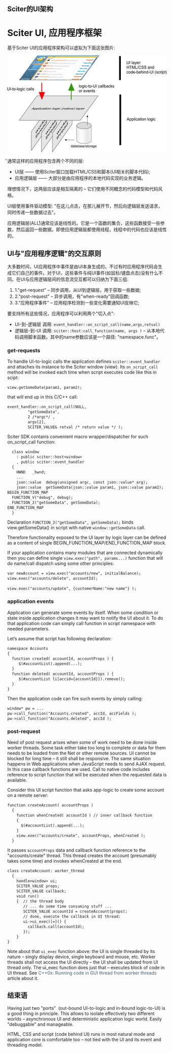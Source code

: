 ## Sciter的UI架构

<div class="post" id="post-41661">
    <h1 class="storytitle">Sciter UI, 应用程序框架</h1>
  </div>
  <div class="storycontent">
    <p>基于Sciter UI的应用程序架构可以虚拟为下面这张图片:</p>
<p><a href="../imgs/schema1.png"><img src="../imgs/schema1.png" alt="" title="schema" width="535" height="306" class="aligncenter size-full wp-image-41662" /></a></p>
<p>ͨ通常这样的应用程序包含两个不同的层:</p>
<ul>
<li>UI层 —— 使用Sciter窗口加载HTML/CSS和脚本(UI相关的脚本代码);</li>  
<li>应用逻辑层 —— 大部分是由应用程序的本地代码实现的业务逻辑。</li>
	</ul>
<p>理想情况下，这两层应该是相互隔离的 – 它们使用不同概念的代码模型和代码风格。</p>
	<p>UI层使用事件驱动模型: "在这儿点击，在那儿展开节，然后向逻辑层发送请求，同时传递一些数据过去"。</p>
	<p>应用逻辑层(ALL)ͨ通常应该是线性的。它是一个函数的集合，这些函数接受一些参数，然后返回一些数据。即使应用逻辑层都使用线程，线程中的代码也应该是线性的。</p>
<h2>UI与"应用程序逻辑"的交互原则</h2>
	<p>大多数时间，UI应用程序中事件是由UI本身生成的，不过有时应用程序代码会生成它们自己的事件。对于UI，这些事件与纯UI事件(如鼠标/键盘点击)没有什么不同。在UI与应用逻辑层间的信息流交互都可以归纳为下面三组:</p>
	<ol>
	  <li>1."get-request" – 同步调用，从UI到逻辑层，用于获取一些数据;</li>
<li>2."post-request" – 异步调用，有"when-ready"回调函数;</li>
	  <li>3."应用程序事件" – 应用程序检测到一些变化需要通知UI反映它;</li>
	</ol>
	<p>要支持所有这些情况，应用程序可以利用两个"切入点":</p>
<ul>
	  <li>UI-到-逻辑层 调用: <code>event_handler::on_script_call(name,args,retval) </code></li>
<li>逻辑层-到-UI 调用: <code>sciter::host:call_function(name, args )</code> &#8211; 从本地代码调用脚本函数。其中的name参数应该是一个路径: "namespace.func"。</li>
	</ul>
<h3>get-requests</h3>
	<p>To handle UI-to-logic calls the application defines <code>sciter::event_handler</code> and attaches its instance to the Sciter window (view). Its <code>on_script_call</code> method will be invoked each time when script executes code like this in scipt:</p>
	<pre class="brush: js"><code>view.getSomeData(param1, param2);</code></pre>
    <p>that will end up in this C/C++ call:</p>
    <pre class="brush: cpp"><code>event_handler::on_script_call(NULL,
         &quot;getSomeData&quot;, 
         2 /*argc*/ , 
         argv[2], 
         SCITER_VALUE&amp; retval /* return value */ );</code></pre>
<p>Sciter SDK contains convenient macro wrapper/dispatcher for such on_script_call function:</p>
	<pre class="brush: cpp"><code>  class window
    : public sciter::host&lt;window&gt;
    , public sciter::event_handler
  {
    HWND   _hwnd;
    ...
    json::value  debug(unsigned argc, const json::value* arg);      
    json::value  getSomeData(json::value param1, json::value param2);      
BEGIN_FUNCTION_MAP
  FUNCTION_V(&quot;debug&quot;, debug);  
  FUNCTION_2(&quot;getSomeData&quot;, getSomeData); 
END_FUNCTION_MAP
  }</code></pre>
    <p>Declaration <code>FUNCTION_2(&quot;getSomeData&quot;, getSomeData);</code> binds view.getSomeData() in script with native <code>window::getSomeData</code> call. &nbsp;</p>
<p>Therefore functionality exposed to the UI layer by logic layer can be defined as a content of single BEGIN_FUNCTION_MAP/END_FUNCTION_MAP block.</p>
    <p>If your application contains many modules that are connected dynamically then you can define single <code>view.exec(&quot;path&quot;, params...)</code> function that will do name/call dispatch using some other principles:</p>
    <pre class="brush: js"><code>var newAccount = view.exec(&quot;accounts/new&quot;, initialBalance);
view.exec(&quot;accounts/delete&quot;, accountId);<br/>
view.exec(&quot;accounts/update&quot;, {customerName:&quot;new name&quot;} );</code></pre>
    <h3>application events</h3>
<p>Application can generate some events by itself. When some condition or state inside application changes it may want to notify the UI about it. To do that application code can simply call function in script namespace with needed parameters.</p>
    <p>Let&#8217;s assume that script has following declaration:</p>
    <pre class="brush: js"><code>namespace Accounts 
{
  function created( accountId, accountProps ) {
     $(#accountList).append(...);
  }
  function deleted( accountId, accountProps ) {
     $(#accountList li[accid={accountId}]).remove();
  }
}</code></pre>
    <p>Then the application code can fire such events by simply calling: </p>
<pre class="brush: cpp"><code>window* pw = ...
pw-&gt;call_function(&quot;Accounts.created&quot;, accId, accFields );
pw-&gt;call_function(&quot;Accounts.deleted&quot;, accId );</code></pre>
    <h3>post-request</h3>
<p>Need of post request arises when some of work need to be done inside worker threads. Some task either take too long to complete or data for them needs to be loaded from the Net or other remote sources. UI cannot be blocked for long time &#8211; it still shall be responsive. The same situation happens in Web applications when JavaScript needs to send AJAX request. In this case callback functions are used. Call to native code includes reference to script function that will be executed when the requested data is available. </p>
	<p>Consider this UI script function that asks app-logic to create some account on a remote server:</p>
<pre class="brush: js"><code>function createAccount( accountProps ) 
  {
    function whenCreated( accountId ) // inner callback function
    { 
      $(#accountList).append(...);
    }
    view.exec(&quot;accounts/create&quot;, accountProps, whenCreated );
  }</code></pre>
<p>It passes <code>accountProps</code> data and callback function reference to the &quot;accounts/create&quot; thread. This thread creates the account (presumably takes some time) and invokes whenCreated at the end.</p>
	  <pre class="brush: cpp"><code>class createAccount: worker_thread 
  {
    handle&lt;window&gt; ui;
    SCITER_VALUE props;
    SCITER_VALUE callback;
    void run()
    {  // the thread body
       // ... do some time consuming stuff ...
       SCITER_VALUE accountId = createAccount(props);
       // done, execute the callback in UI thread:
       ui-&gt;ui_exec([=]() {
         callback.call(accountId); 
       }); 
    }
}</code></pre>
    <p>Note about that <code>ui_exec</code> function above: the UI is single threaded by its nature &#8211; singly display device, single keyboard and mouse, etc. Worker threads shall not access the UI directly &#8211; the UI shall be updated from UI thread only. The ui_exec function does just that &#8211; executes block of code in UI thread. See <a href="http://www.terrainformatica.com/index.php/2011/01/c0x-running-code-in-gui-thread-from-worker-threads" rel="bookmark" style="color: rgb(61, 96, 114); text-decoration: none; ">C++0x: Running code in GUI thread from worker threads</a> article about it.</p>
<h2>结束语</h2>
<p>Having just two &quot;ports&quot; &nbsp;(out-bound UI-to-logic and in-bound logic-to-UI) is a good thing in principle. This allows to isolate effectively two different worlds &#8211; asynchronous UI and deterministic application logic world. Easily &quot;debuggable&quot; and manageable.</p>
<p>HTML, CSS and script (code behind UI) runs in most natural mode and application core is comfortable too &#8211; not tied with the UI and its event and threading model.</p>
</div>